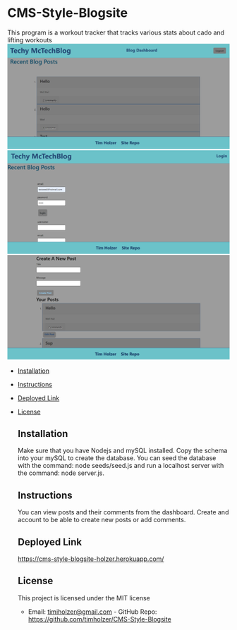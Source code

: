 # CMS-Style-Blogsite
This program is a workout tracker that tracks various stats about cado and lifting workouts
![](dashhome.png)
![](loginpage.png)
![](createpost.png)
    
* [Installation](#Installation)
    
* [Instructions](#Instructions)

* [Deployed Link](#Deployed-Link)
    
* [License](#License)
       
    ## Installation
    Make sure that you have Nodejs and mySQL installed. Copy the schema into your mySQL to create the database. You can seed the database with the command: node seeds/seed.js and run a localhost server with the command: node server.js.
    ## Instructions
    You can view posts and their comments from the dashboard. Create and account to be able to create new posts or add comments.
    ## Deployed Link
    https://cms-style-blogsite-holzer.herokuapp.com/

    ## License 
    This project is licensed under the MIT license
    - Email: timiholzer@gmail.com - GitHub Repo: https://github.com/timholzer/CMS-Style-Blogsite



